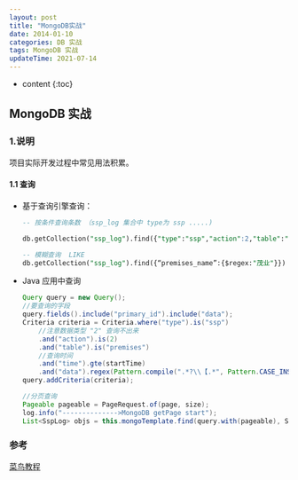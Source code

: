 ```yaml
---
layout: post
title: "MongoDB实战"
date: 2014-01-10 
categories: DB 实战
tags: MongoDB 实战
updateTime: 2021-07-14 
---
```


* content
{:toc}
## MongoDB 实战

### 1.说明

项目实际开发过程中常见用法积累。

#### 1.1 查询

- 基于查询引擎查询：

  ```sql
  -- 按条件查询条数 （ssp_log 集合中 type为 ssp .....)
  
  db.getCollection("ssp_log").find({"type":"ssp","action":2,"table":"premises","time":{$lte:1617379200},"data":{$regex:".*?\\【.*"}}).count()
  
  -- 模糊查询  LIKE
  db.getCollection("ssp_log").find({“premises_name”:{$regex:"茂业"}})
  ```

- Java 应用中查询

  ```java
  Query query = new Query();
  //要查询的字段
  query.fields().include("primary_id").include("data");
  Criteria criteria = Criteria.where("type").is("ssp")
      //注意数据类型 "2" 查询不出来
      .and("action").is(2)
      .and("table").is("premises")
      //查询时间
      .and("time").gte(startTime)
      .and("data").regex(Pattern.compile(".*?\\【.*", Pattern.CASE_INSENSITIVE));
  query.addCriteria(criteria);
  
  //分页查询
  Pageable pageable = PageRequest.of(page, size);
  log.info("-------------->MongoDB getPage start");
  List<SspLog> objs = this.mongoTemplate.find(query.with(pageable), SspLog.class, "ssp_log");
  ```

  



### 参考

[菜鸟教程](https://www.runoob.com/mongodb/mongodb-tutorial.html)